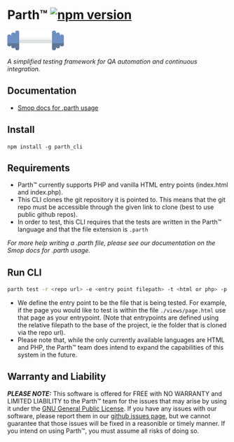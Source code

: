 
# Parth™ [![npm version](https://badge.fury.io/js/parth_test.svg)](https://badge.fury.io/js/parth_test)

<img src="./logo/parth_long.png" height="45"/>

_A simplified testing framework for QA automation and continuous integration._

## Documentation

* [Smop docs for .parth usage](https://docs.smop.io/Owners/Getting_Started:_Parth_Files/)

## Install

```
npm install -g parth_cli
```

## Requirements

* Parth™ currently supports PHP and vanilla HTML entry points (index.html and index.php).
* This CLI clones the git repository it is pointed to. This means that the git repo must be accessible through the given link to clone (best to use public github repos).
* In order to test, this CLI requires that the tests are written in the Parth™ language and that the file extension is `.parth` 

_For more help writing a .parth file, please see our documentation on the Smop docs for .parth usage._

## Run CLI

```bash
parth test -r <repo url> -e <entry point filepath> -t <html or php> -p <parth filepath>
```

* We define the entry point to be the file that is being tested. For example, if the page you would like to test is within the file `./views/page.html` use that page as your entrypoint. (Note that entrypoints are defined using the relative filepath to the base of the project, ie the folder that is cloned via the repo url).
* Please note that, while the only currently available languages are HTML and PHP, the Parth™ team does intend to expand the capabilities of this system in the future.
  
## Warranty and Liability

**_PLEASE NOTE:_** This software is offered for FREE with NO WARRANTY and LIMITED LIABILITY to the Parth™ team for the issues that may arise by using it under the [GNU General Public License](https://www.gnu.org/licenses/gpl-3.0.en.html). If you have any issues with our software, please report them in our [github issues page](https://github.com/smop-technologies/parth/issues), but we cannot guarantee that those issues will be fixed in a reasonible or timely manner. If you intend on using Parth™, you must assume all risks of doing so.